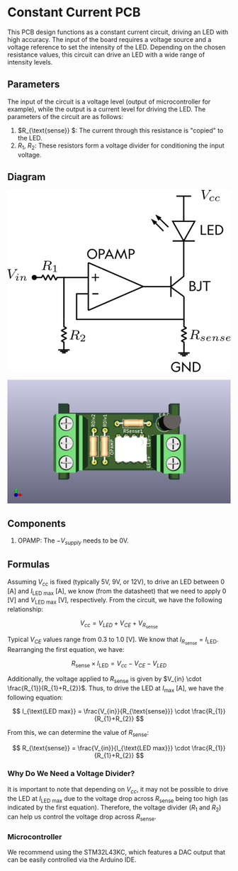 # Constant Current PCB

This PCB design functions as a constant current circuit, driving an LED with high accuracy. The input of the board requires a voltage source and a voltage reference to set the intensity of the LED. Depending on the chosen resistance values, this circuit can drive an LED with a wide range of intensity levels.

## Parameters

The input of the circuit is a voltage level (output of microcontroller for example), while the output is a current level for driving the LED. The parameters of the circuit are as follows:

1. $R_{\text{sense}} $: The current through this resistance is "copied" to the LED. 
2. $R_{1}$, $R_{2}$: These resistors form a voltage divider for conditioning the input voltage.

## Diagram

![Circuit Diagram](https://github.com/Idetic/OCC_boards/blob/main/Constant_Current_PCB/img/circuit.png?raw=true)

![3d View](https://github.com/Idetic/OCC_boards/blob/main/Constant_Current_PCB/img/View_1.png?raw=true)

## Components

1. OPAMP: The $-V_{supply}$ needs to be 0V.

## Formulas

Assuming $V_{cc}$ is fixed (typically 5V, 9V, or 12V), to drive an LED between 0 [A] and  $I_{\text{LED max}}$ [A], we know (from the datasheet) that we need to apply 0 [V] and $V_{\text{LED max}}$ [V], respectively. From the circuit, we have the following relationship:

$$
V_{cc} = V_{LED} + V_{CE} + V_{R_{\text{sense}}}
$$

Typical $V_{CE}$ values range from 0.3 to 1.0 [V]. We know that $I_{R_{\text{sense}}} = I_{\text{LED}}$. Rearranging the first equation, we have:

$$
R_{\text{sense}} \times I_{\text{LED}} = V_{cc} - V_{CE} - V_{LED}
$$

Additionally, the voltage applied to $R_{\text{sense}}$ is given by $V_{in} \cdot \frac{R_{1}}{R_{1}+R_{2}}$. Thus, to drive the LED at $I_{\text{max}}$ [A], we have the following equation:

$$
I_{\text{LED max}} = \frac{V_{in}}{R_{\text{sense}}} \cdot \frac{R_{1}}{R_{1}+R_{2}}
$$

From this, we can determine the value of $R_{\text{sense}}$:

$$
R_{\text{sense}} = \frac{V_{in}}{I_{\text{LED max}}} \cdot \frac{R_{1}}{R_{1}+R_{2}}
$$

### Why Do We Need a Voltage Divider?

It is important to note that depending on $V_{cc}$, it may not be possible to drive the LED at $I_{\text{LED max}}$ due to the voltage drop across $R_{\text{sense}}$ being too high (as indicated by the first equation). Therefore, the voltage divider ($R_{1}$ and $R_{2}$) can help us control the voltage drop across $R_{\text{sense}}$.

### Microcontroller

We recommend using the STM32L43KC, which features a DAC output that can be easily controlled via the Arduino IDE.


